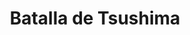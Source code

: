 ﻿---
title: "Batalla de Tsushima"
permalink: periodes_718.html
layout: periode
dataInici: 1905-05-27
dataFi: 1905-05-28
sidebar: periodes
pares:
  - 520:
    title: "Guerra ruso-japonesa"
    dataInici: "(1904-02-08)"
    dataFi: "(1905-09-05)"

fills:
jocsPrincipals:
  - title: "Tsushima"
    bggId: 5994
    dataInici: 
    dataFi: 

jocsEscenaris:
jocsEpoca:
  - title: "Fire When Ready"
    bggId: 5194
    escenari: "Tsushima Straits"
    dataInici: 
    dataFi: 

jocsEpocaEscenaris:
---
